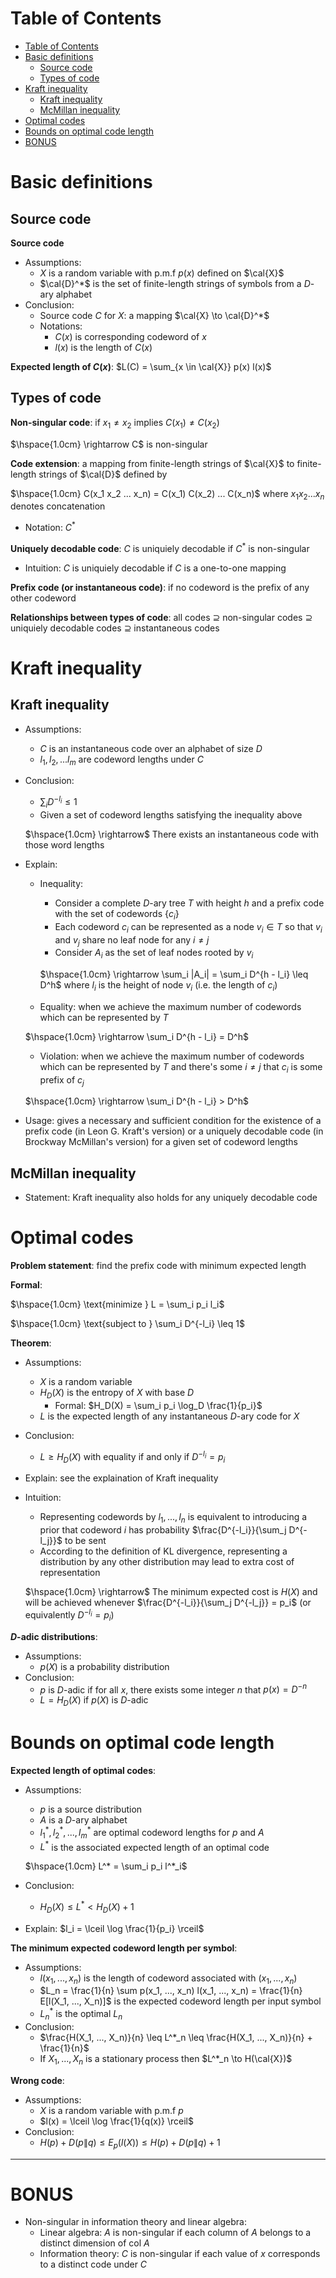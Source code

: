 <!-- TOC titleSize:1 tabSpaces:2 depthFrom:1 depthTo:6 withLinks:1 updateOnSave:1 orderedList:0 skip:0 title:1 charForUnorderedList:* -->
# Table of Contents
- [Table of Contents](#table-of-contents)
- [Basic definitions](#basic-definitions)
  - [Source code](#source-code)
  - [Types of code](#types-of-code)
- [Kraft inequality](#kraft-inequality)
  - [Kraft inequality](#kraft-inequality-1)
  - [McMillan inequality](#mcmillan-inequality)
- [Optimal codes](#optimal-codes)
- [Bounds on optimal code length](#bounds-on-optimal-code-length)
- [BONUS](#bonus)
<!-- /TOC -->

# Basic definitions
## Source code
**Source code**
  * Assumptions:
    * $X$ is a random variable with p.m.f $p(x)$ defined on $\cal{X}$
    * $\cal{D}^*$ is the set of finite-length strings of symbols from a $D$-ary alphabet
  * Conclusion:
    * Source code $C$ for $X$: a mapping $\cal{X} \to \cal{D}^*$
    * Notations:
      * $C(x)$ is corresponding codeword of $x$
      * $l(x)$ is the length of $C(x)$
  
**Expected length of $C(x)$**: $L(C) = \sum_{x \in \cal{X}} p(x) l(x)$

## Types of code
**Non-singular code**: if $x_1 \neq x_2$ implies $C(x_1) \neq C(x_2)$

$\hspace{1.0cm} \rightarrow C$ is non-singular

**Code extension**: a mapping from finite-length strings of $\cal{X}$ to finite-length strings of $\cal{D}$ defined by

$\hspace{1.0cm} C(x_1 x_2 ... x_n) = C(x_1) C(x_2) ... C(x_n)$ where $x_1 x_2 ... x_n$ denotes concatenation

* Notation: $C^*$


**Uniquely decodable code**: $C$ is uniquiely decodable if $C^*$ is non-singular
* Intuition: $C$ is uniquiely decodable if $C$ is a one-to-one mapping


**Prefix code (or instantaneous code)**: if no codeword is the prefix of any other codeword

**Relationships between types of code**: all codes $\supseteq$ non-singular codes $\supseteq$ uniquiely decodable codes $\supseteq$ instantaneous codes

# Kraft inequality
## Kraft inequality
* Assumptions:
  * $C$ is an instantaneous code over an alphabet of size $D$
  * $l_1, l_2, ... l_m$ are codeword lengths under $C$
* Conclusion:
  * $\sum_i D^{-l_i} \leq 1$
  * Given a set of codeword lengths satisfying the inequality above

  $\hspace{1.0cm} \rightarrow$ There exists an instantaneous code with those word lengths
* Explain:
    * Inequality:
        * Consider a complete $D$-ary tree $T$ with height $h$ and a prefix code with the set of codewords $\{c_i\}$
        * Each codeword $c_i$ can be represented as a node $v_i \in T$ so that $v_i$ and $v_j$ share no leaf node for any $i \neq j$
        * Consider $A_i$ as the set of leaf nodes rooted by $v_i$
        
        $\hspace{1.0cm} \rightarrow \sum_i |A_i| = \sum_i D^{h - l_i} \leq D^h$ where $l_i$ is the height of node $v_i$ (i.e. the length of $c_i$)
    * Equality: when we achieve the maximum number of codewords which can be represented by $T$
    
    $\hspace{1.0cm} \rightarrow \sum_i D^{h - l_i} = D^h$
    * Violation: when we achieve the maximum number of codewords which can be represented by $T$ and there's some $i \neq j$ that $c_i$ is some prefix of $c_j$
    
    $\hspace{1.0cm} \rightarrow \sum_i D^{h - l_i} > D^h$
* Usage: gives a necessary and sufficient condition for the existence of a prefix code (in Leon G. Kraft's version) or a uniquely decodable code (in Brockway McMillan's version) for a given set of codeword lengths

## McMillan inequality
* Statement: Kraft inequality also holds for any uniquely decodable code

# Optimal codes
**Problem statement**: find the prefix code with minimum expected length

**Formal**:

$\hspace{1.0cm} \text{minimize } L = \sum_i p_i l_i$

$\hspace{1.0cm} \text{subject to } \sum_i D^{-l_i} \leq 1$

**Theorem**:
  * Assumptions:
    * $X$ is a random variable
    * $H_D(X)$ is the entropy of $X$ with base $D$
      * Formal: $H_D(X) = \sum_i p_i \log_D \frac{1}{p_i}$
    * $L$ is the expected length of any instantaneous $D$-ary code for $X$
  * Conclusion:
    * $L \geq H_D(X)$ with equality if and only if $D^{-l_i} = p_i$
  * Explain: see the explaination of Kraft inequality
  * Intuition: 
    * Representing codewords by $l_1, ..., l_n$ is equivalent to introducing a prior that codeword $i$ has probability $\frac{D^{-l_i}}{\sum_j D^{-l_j}}$ to be sent
    * According to the definition of KL divergence, representing a distribution by any other distribution may lead to extra cost of representation
    
    $\hspace{1.0cm} \rightarrow$ The minimum expected cost is $H(X)$ and will be achieved whenever $\frac{D^{-l_i}}{\sum_j D^{-l_j}} = p_i$ (or equivalently $D^{-l_i} = p_i$)

**$D$-adic distributions**:
  * Assumptions:
    * $p(X)$ is a probability distribution
  * Conclusion:
    * $p$ is $D$-adic if for all $x$, there exists some integer $n$ that $p(x) = D^{-n}$
    * $L = H_D(X)$ if $p(X)$ is $D$-adic

# Bounds on optimal code length
**Expected length of optimal codes**:
* Assumptions:
    * $p$ is a source distribution
    * $A$ is a $D$-ary alphabet
    * $l^*_1, l^*_2, ..., l^*_m$ are optimal codeword lengths for $p$ and $A$
    * $L^*$ is the associated expected length of an optimal code
    
    $\hspace{1.0cm} L^* = \sum_i p_i l^*_i$
* Conclusion:
    * $H_D(X) \leq L^* < H_D(X) + 1$
* Explain: $l_i = \lceil \log \frac{1}{p_i} \rceil$

**The minimum expected codeword length per symbol**: 
* Assumptions:
  * $l(x_1, ..., x_n)$ is the length of codeword associated with $(x_1, ..., x_n)$ 
  * $L_n = \frac{1}{n} \sum p(x_1, ..., x_n) l(x_1, ..., x_n) = \frac{1}{n} E[l(X_1, ..., X_n)]$ is the expected codeword length per input symbol
  * $L^*_n$ is the optimal $L_n$
* Conclusion:
    * $\frac{H(X_1, ..., X_n)}{n} \leq L^*_n \leq \frac{H(X_1, ..., X_n)}{n} + \frac{1}{n}$
    * If $X_1, ..., X_n$ is a stationary process then $L^*_n \to H(\cal{X})$

**Wrong code**:
* Assumptions:
    * $X$ is a random variable with p.m.f $p$
    * $l(x) = \lceil \log \frac{1}{q(x)} \rceil$
* Conclusion:
    * $H(p) + D(p\|q) \leq E_p(l(X)) \leq H(p) + D(p\|q) + 1$

---

# BONUS
* Non-singular in information theory and linear algebra:
  * Linear algebra: $A$ is non-singular if each column of $A$ belongs to a distinct dimension of $\text{col } A$
  * Information theory: $C$ is non-singular if each value of $x$ corresponds to a distinct code under $C$
